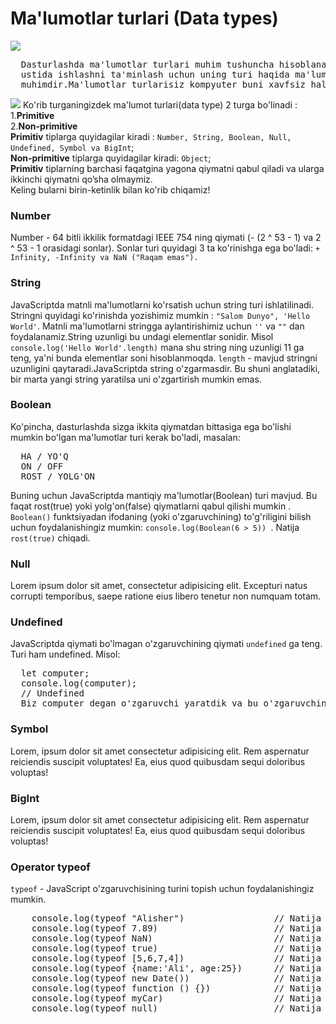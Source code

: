 # Ma'lumotlar turlari (Data types)
<img src="https://i.ibb.co/YkPGqK9/assja.jpg" />
<pre>
  Dasturlashda ma'lumotlar turlari muhim tushuncha hisoblanadi. O'zgaruvchilar
  ustida ishlashni ta'minlash uchun uning turi haqida ma'lumotga ega bo'lishimiz
  muhimdir.Ma'lumotlar turlarisiz kompyuter buni xavfsiz hal qila olmaydi.
</pre>
<img src="https://i.ibb.co/54h84xX/image.jpg" />
  Ko'rib turganingizdek ma'lumot turlari(data type) 2 turga bo'linadi : <br/>
  1.<b>Primitive</b>  <br/>
  2.<b>Non-primitive</b>
  <br />
  <b>Primitiv</b> tiplarga quyidagilar kiradi :
  <code>Number, String, Boolean, Null, Undefined, Symbol va BigInt</code>;
  <br />
  <b>Non-primitive</b> tiplarga quyidagilar kiradi:
  <code>Object</code>;
  <br />
  <b>Primitiv</b>
  tiplarning barchasi faqatgina yagona qiymatni qabul qiladi va ularga ikkinchi
  qiymatni qo’sha olmaymiz. <br> 
  Keling bularni birin-ketinlik bilan ko'rib chiqamiz!

<h3>Number</h3>
   Number -  64 bitli ikkilik formatdagi IEEE 754 ning qiymati (- (2 ^ 53 - 1) va 2 ^ 53 - 1 orasidagi sonlar).
       Sonlar turi quyidagi 3 ta ko'rinishga ega bo'ladi: <code>+ Infinity, -Infinity va NaN ("Raqam emas").</code>
       <h3>String</h3> 
      JavaScriptda matnli ma'lumotlarni ko'rsatish uchun string turi ishlatilinadi. Stringni quyidagi ko'rinishda yozishimiz mumkin : <code>"Salom Dunyo", 'Hello World'</code>. Matnli ma'lumotlarni stringga aylantirishimiz uchun <code>''</code> va <code>""</code> dan foydalanamiz.String uzunligi bu undagi elementlar sonidir. Misol <code>console.log('Hello World'.length)</code> mana shu string ning uzunligi 11 ga teng, ya'ni bunda elementlar soni hisoblanmoqda. <code>length</code> - mavjud stringni uzunligini qaytaradi.JavaScriptda string o'zgarmasdir. Bu shuni anglatadiki, bir marta yangi string yaratilsa uni o'zgartirish mumkin emas. 
           <h3>Boolean</h3> 
   Ko'pincha, dasturlashda sizga ikkita qiymatdan bittasiga ega bo'lishi mumkin bo'lgan ma'lumotlar turi kerak bo'ladi, masalan: <br/>
<pre>
  HA / YO'Q
  ON / OFF
  ROST / YOLG'ON
</pre>
Buning uchun JavaScriptda mantiqiy ma'lumotlar(Boolean) turi mavjud. Bu faqat rost(true) yoki yolg'on(false) qiymatlarni qabul qilishi mumkin .
<br/>
<code>Boolean()</code> funktsiyadan ifodaning (yoki o'zgaruvchining) to'g'riligini bilish uchun  foydalanishingiz mumkin: <code>console.log(Boolean(6 > 5)) </code>. Natija <code>rost(true)</code> chiqadi.
       <h3>Null</h3> 
   Lorem ipsum dolor sit amet, consectetur adipisicing elit. Excepturi natus corrupti temporibus, saepe ratione eius libero tenetur non numquam totam.
       <h3>Undefined</h3> 
  JavaScriptda qiymati bo'lmagan o'zgaruvchining qiymati <code>undefined</code> ga teng. Turi ham undefined. Misol: <br/>
  <pre>
  let computer;
  console.log(computer);
  // Undefined
  Biz computer degan o'zgaruvchi yaratdik va bu o'zgaruvchining qiymati yo'q.Shuning uchun natija undefined ga teng bo'ladi.
</pre>
   <h3>Symbol</h3> 
   Lorem, ipsum dolor sit amet consectetur adipisicing elit. Rem aspernatur reiciendis suscipit voluptates! Ea, eius quod quibusdam sequi doloribus voluptas!
   <h3>BigInt</h3> 
   Lorem, ipsum dolor sit amet consectetur adipisicing elit. Rem aspernatur reiciendis suscipit voluptates! Ea, eius quod quibusdam sequi doloribus voluptas!
       <h3>Operator typeof</h3>
  <code>typeof</code> - JavaScript o'zgaruvchisining turini topish uchun foydalanishingiz mumkin. </br>
<pre>
    console.log(typeof "Alisher")                 // Natija "string"
    console.log(typeof 7.89)                      // Natija "number"
    console.log(typeof NaN)                       // Natija "number"
    console.log(typeof true)                      // Natija "boolean"
    console.log(typeof [5,6,7,4])                 // Natija "object"
    console.log(typeof {name:'Ali', age:25})      // Natija "object"
    console.log(typeof new Date())                // Natija "object"
    console.log(typeof function () {})            // Natija "function"
    console.log(typeof myCar)                     // Natija "undefined" 
    console.log(typeof null)                      // Natija "object";   null o'zini tipiga mansub bo'lsada, JavaScript bu holatda "object" qaytaradi.
</pre>

 

